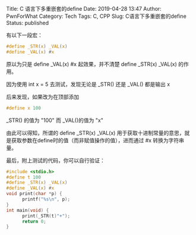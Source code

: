 Title: C 语言下多重嵌套的define
Date: 2019-04-28 13:47
Author: PwnForWhat
Category: Tech
Tags: C, CPP
Slug: C语言下多重嵌套的define
Status: published


有以下一段宏：


``` c
#define _STR(x) _VAL(x)
#define _VAL(x) #x
```

原以为只是 define \_VAL(x) \#x 起效果，并不清楚 define \_STR(x) \_VAL(x) 的作用。

因为使用 int x = 5 去测试，发现无论是 \_STR() 还是 \_VAL() 都是输出 x

后来发现，如果改为在顶部添加

``` c
#define x 100
```

\_STR() 的值为 "100" 而 \_VAL()的值为 "x"

由此可以得知，所谓的 define \_STR(x) \_VAL(x) 用于获取十进制常量的意思，就是获取参数在define时的值（而非赋值操作的值），进而通过 \#x 转换为字符串量。

最后，附上测试的代码，你可以自行验证：

``` c
#include <stdio.h>
#define t 100
#define _STR(x) _VAL(x)
#define _VAL(x) #x
void print(char *p) {
      printf("%s\n", p);
}
int main(void) {
      print(_STR(t)"+");
      return 0;
}
```